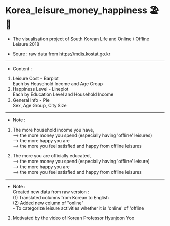 # Korea_leisure_money_happiness 🏖️💸

* The visualisation project of South Korean Life and Online / Offline Leisure 2018  

* Soure : raw data from https://mdis.kostat.go.kr
--------------------------------------
* Content :
1. Leisure Cost - Barplot \
        Each by Household Income and Age Group
2. Happiness Level - Lineplot \
        Each by Education Level and Household Income
3. General Info - Pie \
        Sex, Age Group, City Size
--------------------------------------   
* Note :
1. The more household income you have, \
    --> the more money you spend (especially having 'offline' leisures) \
    --> the more happy you are \
    --> the more you feel satisfied and happy from offline leisures
    
2. The more you are officially educated, \
    --> the more money you spend (especially having 'offline' leisure) \
    --> the more happy you are \
    --> the more you feel satisfied and happy from offline leisures
--------------------------------------    
* Note : \
Created new data from raw version : \
    (1) Translated columns from Korean to English \
    (2) Added new column of "online" \
        - To categorize leisure activities whether it is 'online' of 'offline
2. Motivated by the video of Korean Professor Hyunjoon Yoo
